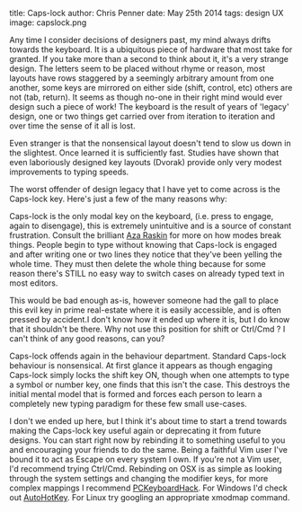 title: Caps-lock
author: Chris Penner
date: May 25th 2014
tags: design UX
image: capslock.png

Any time I consider decisions of designers past, my mind always drifts towards the keyboard. It is a ubiquitous piece of hardware that most take for granted. If you take more than a second to think about it, it's a very strange design. The letters seem to be placed without rhyme or reason, most layouts have rows staggered by a seemingly arbitrary amount from one another, some keys are mirrored on either side (shift, control, etc) others are not (tab, return). It seems as though no-one in their right mind would ever design such a piece of work! The keyboard is the result of years of 'legacy' design, one or two things get carried over from iteration to iteration and over time the sense of it all is lost.

Even stranger is that the nonsensical layout doesn't tend to slow us down in the slightest. Once learned it is sufficiently fast. Studies have shown that even laboriously designed key layouts (Dvorak) provide only very modest improvements to typing speeds.

The worst offender of design legacy that I have yet to come across is the Caps-lock key. Here's just a few of the many reasons why:

Caps-lock is the only modal key on the keyboard, (i.e. press to engage, again to disengage), this is extremely unintuitive and is a source of constant frustration. Consult the brilliant [Aza Raskin](http://www.azarask.in/blog/post/is_visual_feedback_enough_why_modes_kill/) for more on how modes break things. People begin to type without knowing that Caps-lock is engaged and after writing one or two lines they notice that they've been yelling the whole time. They must then delete the whole thing because for some reason there's STILL no easy way to switch cases on already typed text in most editors.

This would be bad enough as-is, however someone had the gall to place this evil key in prime real-estate where it is easily accessible, and is often pressed by accident.I don't know how it ended up where it is, but I do know that it shouldn't be there. Why not use this position for shift or Ctrl/Cmd ? I can't think of any good reasons, can you?

Caps-lock offends again in the behaviour department. Standard Caps-lock behaviour is nonsensical. At first glance it appears as though engaging Caps-lock simply locks the shift key ON, though when one attempts to type a symbol or number key, one finds that this isn't the case. This destroys the initial mental model that is formed and forces each person to learn a completely new typing paradigm for these few small use-cases.

I don't we ended up here, but I think it's about time to start a trend towards making the Caps-lock key useful again or deprecating it from future designs. You can start right now by rebinding it to something useful to you and encouraging your friends to do the same. Being a faithful Vim user I've bound it to act as Escape on every system I own. If you're not a Vim user, I'd recommend trying Ctrl/Cmd. Rebinding on OSX is as simple as looking through the system settings and changing the modifier keys, for more complex mappings I recommend [PCKeyboardHack](http://pqrs.org/macosx/keyremap4macbook/pckeyboardhack.html.en). For Windows I'd check out [AutoHotKey](http://www.autohotkey.com/). For Linux try googling an appropriate xmodmap command.
